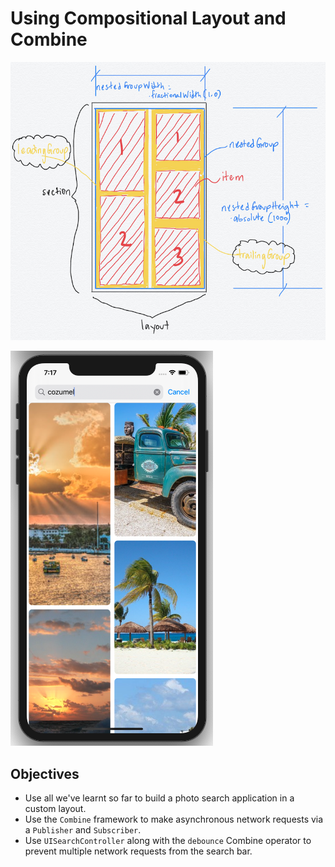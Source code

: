 # Using Compositional Layout and Combine

![photo search sketch](Assets/photo-search-layout.jpg)

![photo search](Assets/photo-search.png)

## Objectives 

* Use all we've learnt so far to build a photo search application in a custom layout. 
* Use the `Combine` framework to make asynchronous network requests via a `Publisher` and `Subscriber`. 
* Use `UISearchController` along with the `debounce` Combine operator to prevent multiple network requests from the search bar. 

